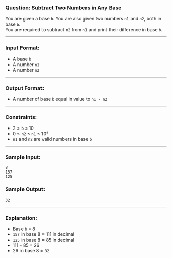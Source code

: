 ### Question: Subtract Two Numbers in Any Base

You are given a base `b`. You are also given two numbers `n1` and `n2`, both in base `b`.  
You are required to subtract `n2` from `n1` and print their difference in base `b`.

---

### Input Format:
- A base `b`  
- A number `n1`  
- A number `n2`

---

### Output Format:
- A number of base `b` equal in value to `n1 - n2`

---

### Constraints:
- 2 ≤ `b` ≤ 10  
- 0 ≤ `n2` ≤ `n1` ≤ 10⁹  
- `n1` and `n2` are valid numbers in base `b`

---

### Sample Input:
```
8
157
125
```

### Sample Output:
```
32
```

---

### Explanation:
- Base `b` = 8  
- `157` in base 8 = 111 in decimal  
- `125` in base 8 = 85 in decimal  
- 111 - 85 = 26  
- 26 in base 8 = `32`
